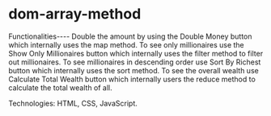 # dom-array-method
Functionalities----
Double the amount by using the Double Money button which internally uses the map method.
To see only millionaires use the Show Only Millionaires button which internally uses the filter method to filter out millionaires.
To see millionaires in descending order use Sort By Richest button which internally uses the sort method.
To see the overall wealth use Calculate Total Wealth button which internally users the reduce method to calculate the total wealth of all.

Technologies: HTML, CSS, JavaScript.
